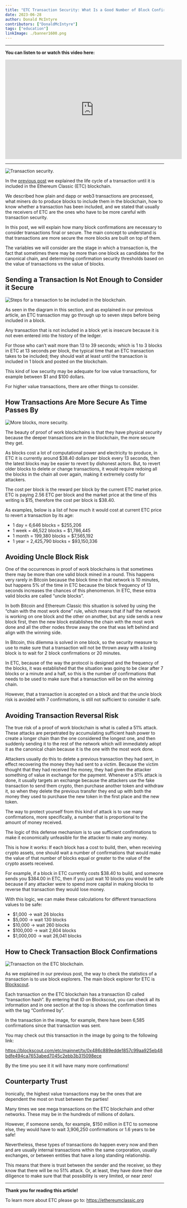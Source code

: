 ```yaml
---
title: "ETC Transaction Security: What Is a Good Number of Block Confirmations?"
date: 2023-06-28
author: Donald McIntyre
contributors: ["DonaldMcIntyre"]
tags: ["education"]
linkImage: ./banner1600.png
---
```


---
**You can listen to or watch this video here:**

<iframe width="560" height="315" src="https://www.youtube.com/embed/GdZhTavyLCQ" title="YouTube video player" frameborder="0" allow="accelerometer; autoplay; clipboard-write; encrypted-media; gyroscope; picture-in-picture; web-share" allowfullscreen></iframe>

---

![Transaction security.](./banner1600.png)

In the [previous post](https://ethereumclassic.org/blog/2023-06-27-the-life-cycle-of-an-etc-transaction) we explained the life cycle of a transaction until it is included in the Ethereum Classic (ETC) blockchain.

We described how plain and dapp or web3 transactions are processed, what miners do to produce blocks to include them in the blockchain, how to know whether a transaction has been included, and we stated that usually the receivers of ETC are the ones who have to be more careful with transaction security.

In this post, we will explain how many block confirmations are necessary to consider transactions final or secure. The main concept to understand is that transactions are more secure the more blocks are built on top of them.

The variables we will consider are the stage in which a transaction is, the fact that sometimes there may be more than one block as candidates for the canonical chain, and determining confirmation security thresholds based on the value of transactions vs the value of blocks.

## Sending a Transaction Is Not Enough to Consider it Secure

![Steps for a transaction to be included in the blockchain.](./22.png)

As seen in the diagram in this section, and as explained in our previous article, an ETC transaction may go through up to seven steps before being included in a block.

Any transaction that is not included in a block yet is insecure because it is not even entered into the history of the ledger. 

For those who can’t wait more than 13 to 39 seconds; which is 1 to 3 blocks in ETC at 13 seconds per block, the typical time that an ETC transaction takes to be included; they should wait at least until the transaction is included in 1 block and posted on the blockchain.

This kind of low security may be adequate for low value transactions, for example between $1 and $100 dollars. 

For higher value transactions, there are other things to consider.

## How Transactions Are More Secure As Time Passes By

![More blocks, more security.](./11.png)

The beauty of proof of work blockchains is that they have physical security because the deeper transactions are in the blockchain, the more secure they get.

As blocks cost a lot of computational power and electricity to produce, in ETC it is currently around $38.40 dollars per block every 13 seconds, then the latest blocks may be easier to revert by dishonest actors. But, to revert older blocks to delete or change transactions, it would require redoing all the blocks in the chain all over again, making it extremely costly for attackers.

The cost per block is the reward per block by the current ETC market price. ETC is paying 2.56 ETC per block and the market price at the time of this writing is $15, therefore the cost per block is $38.40.

As examples, below is a list of how much it would cost at current ETC price to revert a transaction by its age:

- 1 day = 6,646 blocks = $255,206
- 1 week = 46,522 blocks = $1,786,445
- 1 month = 199,380 blocks = $7,565,192
- 1 year = 2,425,790 blocks = $93,150,336

## Avoiding Uncle Block Risk

One of the occurrences in proof of work blockchains is that sometimes there may be more than one valid block mined in a round. This happens very rarely in Bitcoin because the block time in that network is 10 minutes, but happens 5% of the time in ETC because the block frequency of 13 seconds increases the chances of this phenomenon. In ETC, these extra valid blocks are called “uncle blocks”.

In both Bitcoin and Ethereum Classic this situation is solved by using the “chain with the most work done” rule, which means that if half the network is working on one block and the other on another, but any side sends a new block first, then the new block establishes the chain with the most work done and all the other nodes throw away the one that was left behind and align with the winning side.

In Bitcoin, this dilemma is solved in one block, so the security measure to use to make sure that a transaction will not be thrown away with a losing block is to wait for 2 block confirmations or 20 minutes.

In ETC, because of the way the protocol is designed and the frequency of the blocks, it was established that the situation was going to be clear after 7 blocks or a minute and a half, so this is the number of confirmations that needs to be used to make sure that a transaction will be on the winning chain.

However, that a transaction is accepted on a block and that the uncle block risk is avoided with 7 confirmations, is still not sufficient to consider it safe.

## Avoiding Transaction Reversal Risk

The true risk of a proof of work blockchain is what is called a 51% attack. These attacks are perpetrated by accumulating sufficient hash power to create a longer chain than the one considered the longest one, and then suddenly sending it to the rest of the network which will immediately adopt it as the canonical chain because it is the one with the most work done.

Attackers usually do this to delete a previous transaction they had sent, in effect recovering the money they had sent to a victim. Because the victim thought that they had received the money, they had given the attacker something of value in exchange for the payment. Whenever a 51% attack is done, it usually targets an exchange because the attackers use the fake transaction to send them crypto, then purchase another token and withdraw it, so when they delete the previous transfer they end up with both the money they used to purchase the new token in the first place and the new token.

The way to protect yourself from this kind of attack is to use many confirmations, more specifically, a number that is proportional to the amount of money received.

The logic of this defense mechanism is to use sufficient confirmations to make it economically unfeasible for the attacker to make any money.

This is how it works: If each block has a cost to build, then, when receiving crypto assets, one should wait a number of confirmations that would make the value of that number of blocks equal or greater to the value of the crypto assets received.

For example, if a block in ETC currently costs $38.40 to build, and someone sends you $384.00 in ETC, then if you just wait 10 blocks you would be safe because if any attacker were to spend more capital in making blocks to reverse that transaction they would lose money.

With this logic, we can make these calculations for different transactions values to be safe:

- $1,000 -> wait 26 blocks
- $5,000 -> wait 130 blocks
- $10,000 -> wait 260 blocks
- $100,000 -> wait 2,604 blocks
- $1,000,000 -> wait 26,041 blocks

## How to Check Transaction Block Confirmations

![Transaction on the ETC blockchain.](./33.png)

As we explained in our previous post, the way to check the statistics of a transaction is to use block explorers. The main block explorer for ETC is [Blockscout](https://blockscout.com/etc/mainnet).

Each transaction on the ETC blockchain has a transaction ID called “transaction hash”. By entering that ID on Blockscout, you can check all its information and in one section at the top is shows the confirmation times with the tag “Confirmed by”.

In the transaction in the image, for example, there have been 6,585 confirmations since that transaction was sent.

You may check out this transaction in the image by going to the following link:

https://blockscout.com/etc/mainnet/tx/0x486c889edde1857c99aa925eb48bdfe494ca7653abed7045c2ebb3b315098ece

By the time you see it it will have many more confirmations!

## Counterparty Trust

Ironically, the highest value transactions may be the ones that are dependent the most on trust between the parties!

Many times we see mega transactions on the ETC blockchain and other networks. These may be in the hundreds of millions of dollars.

However, if someone sends, for example, $150 million in ETC to someone else, they would have to wait 3,906,250 confirmations or 1.6 years to be safe!

Nevertheless, these types of transactions do happen every now and then and are usually internal transactions within the same corporation, usually exchanges, or between entities that have a long standing relationship.

This means that there is trust between the sender and the receiver, so they know that there will be no 51% attack. Or, at least, they have done their due diligence to make sure that that possibility is very limited, or near zero!

---

**Thank you for reading this article!**

To learn more about ETC please go to: https://ethereumclassic.org
